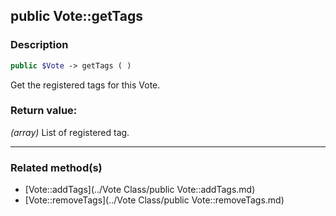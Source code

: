 ## public Vote::getTags

### Description    

```php
public $Vote -> getTags ( )
```

Get the registered tags for this Vote.    


### Return value:   

*(array)* List of registered tag.


---------------------------------------

### Related method(s)      

* [Vote::addTags](../Vote Class/public Vote::addTags.md)    
* [Vote::removeTags](../Vote Class/public Vote::removeTags.md)    
